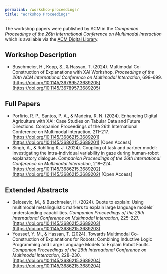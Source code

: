 ```yaml
---
permalink: /workshop-proceedings/
title: "Workshop Proceedings"
---
```


The workshop papers were published by ACM in the _Companion Proceedings of the 26th International Conference on Multimodal Interaction_ which is available via the [ACM Digital Library](https://dl.acm.org/doi/proceedings/10.1145/3686215).

## Workshop Description

-	Buschmeier, H., Kopp, S., & Hassan, T. (2024). Multimodal Co-Construction of Explanations with XAI Workshop. _Proceedings of the 26th ACM International Conference on Multimodal Interaction_, 698–699. [https://doi.org/10.1145/3678957.3689205](https://doi.org/10.1145/3678957.3689205)

## Full Papers

- Porfirio, R. P., Santos, P. A., & Madeira, R. N. (2024). Enhancing Digital Agriculture with XAI: Case Studies on Tabular Data and Future Directions. Companion Proceedings of the 26th International Conference on Multimodal Interaction, 211–217. [https://doi.org/10.1145/3686215.3689201](https://doi.org/10.1145/3686215.3689201) [Open Access]
- Singh, A., & Rohlfing K. J. (2024). Coupling of task and partner model: Investigating the intra-individual variability in gaze during human-robot explanatory dialogue. _Companion Proceedings of the 26th International Conference on Multimodal Interaction_, 218–224. [https://doi.org/10.1145/3686215.3689202](https://doi.org/10.1145/3686215.3689202) [Open Access]

## Extended Abstracts

- Belosevic, M., & Buschmeier, H. (2024). Quote to explain: Using multimodal metalinguistic markers to explain large language models’ understanding capabilities. _Companion Proceedings of the 26th International Conference on Multimodal Interaction_, 225–227. [https://doi.org/10.1145/3686215.3689203](https://doi.org/10.1145/3686215.3689203)
- Youssef, Y. M., & Hassan, T. (2024). Towards Multimodal Co-Construction of Explanations for Robots: Combining Inductive Logic Programming and Large Language Models to Explain Robot Faults. _Companion Proceedings of the 26th International Conference on Multimodal Interaction_, 228–230. [https://doi.org/10.1145/3686215.3689204](https://doi.org/10.1145/3686215.3689204)
